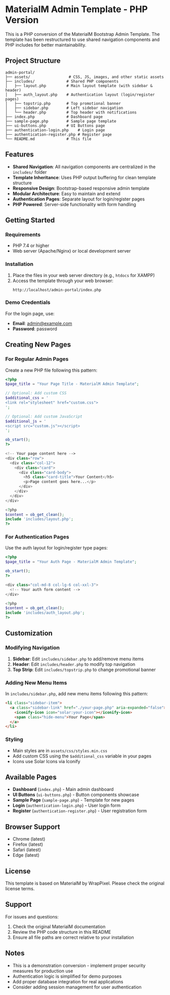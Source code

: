 # MaterialM Admin Template - PHP Version

This is a PHP conversion of the MaterialM Bootstrap Admin Template. The template has been restructured to use shared navigation components and PHP includes for better maintainability.

## Project Structure

```
admin-portal/
├── assets/                 # CSS, JS, images, and other static assets
├── includes/              # Shared PHP components
│   ├── layout.php         # Main layout template (with sidebar & header)
│   ├── auth_layout.php    # Authentication layout (login/register pages)
│   ├── topstrip.php       # Top promotional banner
│   ├── sidebar.php        # Left sidebar navigation
│   └── header.php         # Top header with notifications
├── index.php              # Dashboard page
├── sample-page.php        # Sample page template
├── ui-buttons.php         # UI Buttons page
├── authentication-login.php    # Login page
├── authentication-register.php # Register page
└── README.md              # This file
```

## Features

- **Shared Navigation**: All navigation components are centralized in the `includes/` folder
- **Template Inheritance**: Uses PHP output buffering for clean template structure
- **Responsive Design**: Bootstrap-based responsive admin template
- **Modular Architecture**: Easy to maintain and extend
- **Authentication Pages**: Separate layout for login/register pages
- **PHP Powered**: Server-side functionality with form handling

## Getting Started

### Requirements
- PHP 7.4 or higher
- Web server (Apache/Nginx) or local development server

### Installation

1. Place the files in your web server directory (e.g., `htdocs` for XAMPP)
2. Access the template through your web browser:
   ```
   http://localhost/admin-portal/index.php
   ```

### Demo Credentials
For the login page, use:
- **Email**: admin@example.com
- **Password**: password

## Creating New Pages

### For Regular Admin Pages

Create a new PHP file following this pattern:

```php
<?php
$page_title = "Your Page Title - MaterialM Admin Template";

// Optional: Add custom CSS
$additional_css = '
<link rel="stylesheet" href="custom.css">
';

// Optional: Add custom JavaScript
$additional_js = '
<script src="custom.js"></script>
';

ob_start();
?>

<!-- Your page content here -->
<div class="row">
  <div class="col-12">
    <div class="card">
      <div class="card-body">
        <h5 class="card-title">Your Content</h5>
        <p>Page content goes here...</p>
      </div>
    </div>
  </div>
</div>

<?php
$content = ob_get_clean();
include 'includes/layout.php';
?>
```

### For Authentication Pages

Use the auth layout for login/register type pages:

```php
<?php
$page_title = "Your Auth Page - MaterialM Admin Template";

ob_start();
?>

<div class="col-md-8 col-lg-6 col-xxl-3">
  <!-- Your auth form content -->
</div>

<?php
$content = ob_get_clean();
include 'includes/auth_layout.php';
?>
```

## Customization

### Modifying Navigation

1. **Sidebar**: Edit `includes/sidebar.php` to add/remove menu items
2. **Header**: Edit `includes/header.php` to modify top navigation
3. **Top Strip**: Edit `includes/topstrip.php` to change promotional banner

### Adding New Menu Items

In `includes/sidebar.php`, add new menu items following this pattern:

```html
<li class="sidebar-item">
  <a class="sidebar-link" href="./your-page.php" aria-expanded="false">
    <iconify-icon icon="solar:your-icon"></iconify-icon>
    <span class="hide-menu">Your Page</span>
  </a>
</li>
```

### Styling

- Main styles are in `assets/css/styles.min.css`
- Add custom CSS using the `$additional_css` variable in your pages
- Icons use Solar Icons via Iconify

## Available Pages

- **Dashboard** (`index.php`) - Main admin dashboard
- **UI Buttons** (`ui-buttons.php`) - Button components showcase
- **Sample Page** (`sample-page.php`) - Template for new pages
- **Login** (`authentication-login.php`) - User login form
- **Register** (`authentication-register.php`) - User registration form

## Browser Support

- Chrome (latest)
- Firefox (latest)
- Safari (latest)
- Edge (latest)

## License

This template is based on MaterialM by WrapPixel. Please check the original license terms.

## Support

For issues and questions:
1. Check the original MaterialM documentation
2. Review the PHP code structure in this README
3. Ensure all file paths are correct relative to your installation

## Notes

- This is a demonstration conversion - implement proper security measures for production use
- Authentication logic is simplified for demo purposes
- Add proper database integration for real applications
- Consider adding session management for user authentication 